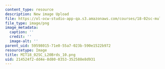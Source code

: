 ```yaml
---
content_type: resource
description: New image Upload
file: https://ol-ocw-studio-app-qa.s3.amazonaws.com/courses/18-02sc-multivariable-calculus-fall-2010/214524f2dd4e8d800353352588e8d931_MIT18_02SC_L20Brds_10.png
file_type: image/png
image_metadata:
  caption: ''
  credit: ''
  image-alt: ''
parent_uid: 59598015-71e0-55a7-023b-590e1522b972
resourcetype: Image
title: MIT18_02SC_L20Brds_10.png
uid: 214524f2-dd4e-8d80-0353-352588e8d931
---
```

